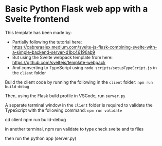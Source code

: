 # Basic Python Flask web app with a Svelte frontend

This template has been made by:
* Partially following the tutorial here: https://cabreraalex.medium.com/svelte-js-flask-combining-svelte-with-a-simple-backend-server-d1bc46190ab9
* But using the Svelte webpack template from here: https://github.com/sveltejs/template-webpack
* And converting to TypeScript using `node scripts/setupTypeScript.js` in the `client` folder

Build the client code by running the following in the `client` folder:
```npm run build-debug```

Then, using the Flask build profile in VSCode, run `server.py`

A separate terminal window in the `client` folder is required to validate the TypeScript with the following command:
```npm run validate```

cd client
npm run build-debug

in another terminal, npm run validate to type check svelte and ts files

then run the python app (server.py)
